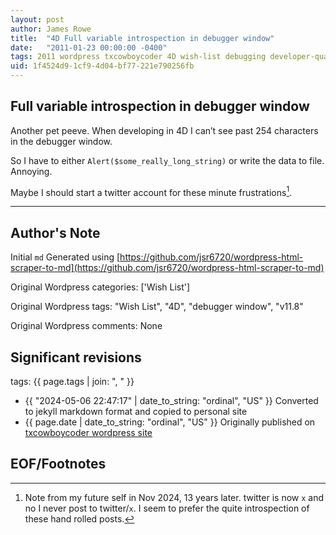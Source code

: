 ```yaml
---
layout: post
author: James Rowe
title:  "4D Full variable introspection in debugger window"
date:   "2011-01-23 00:00:00 -0400"
tags: 2011 wordpress txcowboycoder 4D wish-list debugging developer-quality-of-life
uid: 1f4524d9-1cf9-4d04-bf77-221e790256fb
---
```


## Full variable introspection in debugger window

Another pet peeve. When developing in 4D I can’t see past 254 characters in the debugger window.

So I have to either `Alert($some_really_long_string)` or write the data to file. Annoying.

Maybe I should start a twitter account for these minute frustrations[^update].


---

## Author's Note

Initial `md` Generated using [https://github.com/jsr6720/wordpress-html-scraper-to-md](https://github.com/jsr6720/wordpress-html-scraper-to-md)

Original Wordpress categories: ['Wish List']

Original Wordpress tags: "Wish List", "4D", "debugger window", "v11.8"

Original Wordpress comments: None

## Significant revisions

tags: {{ page.tags | join: ", " }} <!-- todo move this somewhere -->

- {{ "2024-05-06 22:47:17" | date_to_string: "ordinal", "US" }} Converted to jekyll markdown format and copied to personal site
- {{ page.date | date_to_string: "ordinal", "US" }} Originally published on [txcowboycoder wordpress site](https://txcowboycoder.wordpress.com/2011/01/23/full-variable-introspection-in-debugger-window/)

## EOF/Footnotes

[^update]: Note from my future self in Nov 2024, 13 years later. twitter is now `x` and no I never post to twitter/`x`. I seem to prefer the quite introspection of these hand rolled posts.